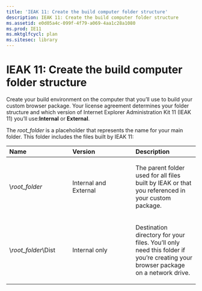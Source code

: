 ```yaml
---
title: 'IEAK 11: Create the build computer folder structure'
description: IEAK 11: Create the build computer folder structure
ms.assetid: e0d05a4c-099f-4f79-a069-4aa1c28a1080
ms.prod: IE11
ms.mktglfcycl: plan
ms.sitesec: library
---
```


# IEAK 11: Create the build computer folder structure


Create your build environment on the computer that you’ll use to build your custom browser package. Your license agreement determines your folder structure and which version of Internet Explorer Administration Kit 11 (IEAK 11) you’ll use:**Internal** or **External**.

The *root\_folder* is a placeholder that represents the name for your main folder. This folder includes the files built by IEAK 11:

<table>
<colgroup>
<col width="33%" />
<col width="33%" />
<col width="33%" />
</colgroup>
<thead>
<tr class="header">
<th align="left">Name</th>
<th align="left">Version</th>
<th align="left">Description</th>
</tr>
</thead>
<tbody>
<tr class="odd">
<td align="left"><p>\<em>root_folder</em></p></td>
<td align="left"><p>Internal and External</p></td>
<td align="left"><p>The parent folder used for all files built by IEAK or that you referenced in your custom package.</p></td>
</tr>
<tr class="even">
<td align="left"><p>\<em>root_folder</em>\Dist</p></td>
<td align="left"><p>Internal only</p></td>
<td align="left"><p>Destination directory for your files. You’ll only need this folder if you’re creating your browser package on a network drive.</p></td>
</tr>
</tbody>
</table>

 

 

 






